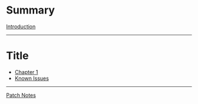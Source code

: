 # Summary

[Introduction](./introduction.md)

-----

# Title

- [Chapter 1](./chapter_1.md)
- [Known Issues](./known_issues.md)
-----

[Patch Notes](./patch_notes.md)